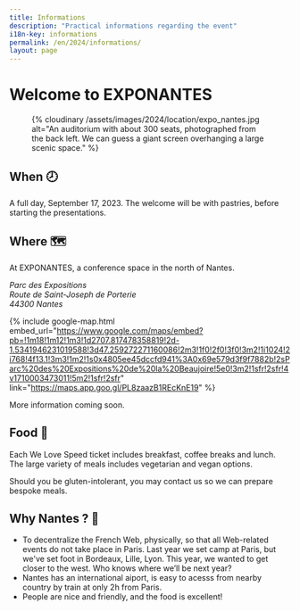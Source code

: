```yaml
---
title: Informations
description: "Practical informations regarding the event"
i18n-key: informations
permalink: /en/2024/informations/
layout: page
---
```


# Welcome to EXPONANTES

<figure>
  {% cloudinary /assets/images/2024/location/expo_nantes.jpg alt="An auditorium with about 300 seats, photographed from the back left. We can guess a giant screen overhanging a large scenic space." %}
</figure>

## When <span aria-hidden>🕗</span>

A full day, September 17, 2023. The welcome will be with pastries, before starting the presentations.

## Where <span aria-hidden>🗺️</span>

At EXPONANTES, a conference space in the north of Nantes.

<address>
  Parc des Expositions<br>
  Route de Saint-Joseph de Porterie<br>
  44300 Nantes
</address>

{% include google-map.html embed_url="https://www.google.com/maps/embed?pb=!1m18!1m12!1m3!1d2707.817478358819!2d-1.5341946231019588!3d47.259272271160086!2m3!1f0!2f0!3f0!3m2!1i1024!2i768!4f13.1!3m3!1m2!1s0x4805ee45dccfd941%3A0x69e579d3f9f7882b!2sParc%20des%20Expositions%20de%20la%20Beaujoire!5e0!3m2!1sfr!2sfr!4v1710003473011!5m2!1sfr!2sfr" link="https://maps.app.goo.gl/PL8zaazB1REcKnE19" %}

More information coming soon.

## Food <span aria-hidden>🥘</span>

Each We Love Speed ticket includes breakfast, coffee breaks and lunch. The large variety of meals includes vegetarian and vegan options.

Should you be gluten-intolerant, you may contact us so we can prepare bespoke meals.

## Why Nantes ? <span aria-hidden>🥘</span>

- To decentralize the French Web, physically, so that all Web-related events do not take place in Paris. Last year we set camp at Paris, but we've set foot in Bordeaux, Lille, Lyon. This year, we wanted to get closer to the west. Who knows where we’ll be next year?
- Nantes has an international aiport, is easy to acesss from nearby country by train at only 2h from Paris.
- People are nice and friendly, and the food is excellent!
